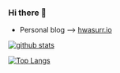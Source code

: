 ### Hi there 👋

<!--
**hwasurr/hwasurr** is a ✨ _special_ ✨ repository because its `README.md` (this file) appears on your GitHub profile.

Here are some ideas to get you started:

- 🔭 I’m currently working on ...
- 🌱 I’m currently learning ...
- 👯 I’m looking to collaborate on ...
- 🤔 I’m looking for help with ...
- 💬 Ask me about ...
- 📫 How to reach me: ...
- 😄 Pronouns: ...
- ⚡ Fun fact: ...
-->

- Personal blog --> [hwasurr.io](https://hwasurr.io)

[![github stats](https://github-readme-stats.vercel.app/api?username=hwasurr)](https://github.com/anuraghazra/github-readme-stats)

[![Top Langs](https://github-readme-stats.vercel.app/api/top-langs/?username=hwasurr&langs_count=10)](https://github.com/anuraghazra/github-readme-stats)
